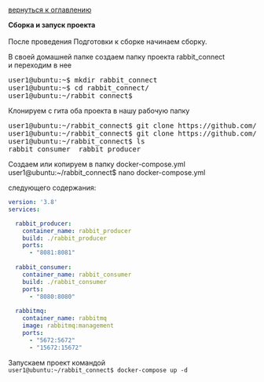 <a href="/README.md">вернуться к оглавлению</a>

<b>Сборка и запуск проекта</b> <br><br>
После проведения Подготовки к сборке начинаем сборку.<br>

В своей домашней папке создаем папку проекта rabbit_connect<br>
и переходим в нее <br>

<pre>
user1@ubuntu:~$ mkdir rabbit_connect
user1@ubuntu:~$ cd rabbit_connect/
user1@ubuntu:~/rabbit_connect$ 
</pre>

Клонируем с гита оба проекта в нашу рабочую папку
<pre>
user1@ubuntu:~/rabbit_connect$ git clone https://github.com/yarmail/rabbit_producer.git
user1@ubuntu:~/rabbit_connect$ git clone https://github.com/yarmail/rabbit_consumer.git
user1@ubuntu:~/rabbit_connect$ ls
rabbit_consumer  rabbit_producer
</pre>

Создаем или копируем в папку docker-compose.yml <br>
user1@ubuntu:~/rabbit_connect$ nano docker-compose.yml <br>

следующего содержания:
```yaml
version: '3.8'
services:

  rabbit_producer:
    container_name: rabbit_producer
	build: ./rabbit_producer
	ports:
	  - "8081:8081"
	
  rabbit_consumer:
    container_name: rabbit_consumer
	build: ./rabbit_consumer
	ports:
	  - "8080:8080"
	  
  rabbitmq:
    container_name: rabbitmq
    image: rabbitmq:management
    ports:
      - "5672:5672"
      - "15672:15672"
```

Запускаем проект командой <br>
`user1@ubuntu:~/rabbit_connect$ docker-compose up -d`